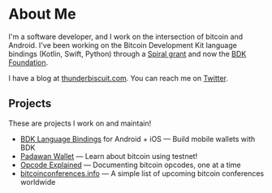 #  About Me

I'm a software developer, and I work on the intersection of bitcoin and Android. I've been working on the Bitcoin Development Kit language bindings (Kotlin, Swift, Python) through a [Spiral grant](https://spiral.xyz/) and now the [BDK Foundation](https://bitcoindevkit.org/foundation/).

I have a blog at [thunderbiscuit.com](https://thunderbiscuit.com). You can reach me on [Twitter](https://x.com/thunderB__).

## Projects

These are projects I work on and maintain!

- [BDK Language Bindings](https://github.com/bitcoindevkit/bdk-ffi) for Android + iOS — Build mobile wallets with BDK
- [Padawan Wallet](https://padawanwallet.com) — Learn about bitcoin using testnet!
- [Opcode Explained](https://opcodeexplained.com) — Documenting bitcoin opcodes, one at a time
- [bitcoinconferences.info](https://bitcoinconferences.info) — A simple list of upcoming bitcoin conferences worldwide
